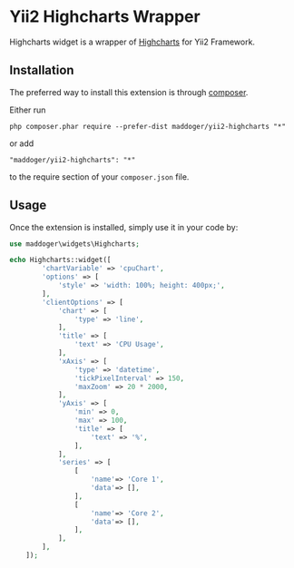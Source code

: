 Yii2 Highcharts Wrapper
=======================

Highcharts widget is a wrapper of [Highcharts](http://www.highcharts.com/) for Yii2 Framework.

Installation
------------

The preferred way to install this extension is through [composer](http://getcomposer.org/download/).

Either run

```
php composer.phar require --prefer-dist maddoger/yii2-highcharts "*"
```

or add

```
"maddoger/yii2-highcharts": "*"
```

to the require section of your `composer.json` file.

Usage
-----

Once the extension is installed, simply use it in your code by:

```php
use maddoger\widgets\Highcharts;

echo Highcharts::widget([
        'chartVariable' => 'cpuChart',
        'options' => [
            'style' => 'width: 100%; height: 400px;',
        ],
        'clientOptions' => [
            'chart' => [
                'type' => 'line',
            ],
            'title' => [
                'text' => 'CPU Usage',
            ],
            'xAxis' => [
                'type' => 'datetime',
                'tickPixelInterval' => 150,
                'maxZoom' => 20 * 2000,
            ],
            'yAxis' => [
                'min' => 0,
                'max' => 100,
                'title' => [
                    'text' => '%',
                ],
            ],
            'series' => [
                [
                    'name'=> 'Core 1',
                    'data'=> [],
                ],
                [
                    'name'=> 'Core 2',
                    'data'=> [],
                ],
            ],
        ],
    ]);
```

